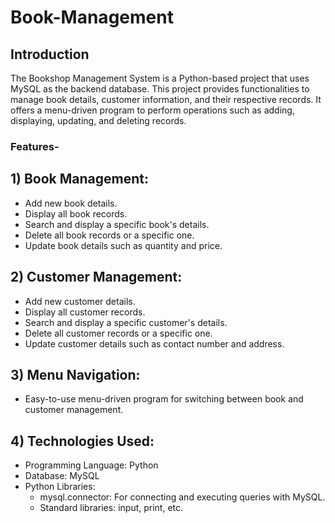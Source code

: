 # Book-Management
## Introduction
The Bookshop Management System is a Python-based project that uses MySQL as the backend database. This project provides functionalities to manage book details, customer information, and their respective records. It offers a menu-driven program to perform operations such as adding, displaying, updating, and deleting records.
### Features-
## 1) Book Management:
* Add new book details.
* Display all book records.
* Search and display a specific book's details.
* Delete all book records or a specific one.
* Update book details such as quantity and price.

## 2) Customer Management:
* Add new customer details.
* Display all customer records.
* Search and display a specific customer's details.
* Delete all customer records or a specific one.
* Update customer details such as contact number and address.
  
## 3) Menu Navigation:
* Easy-to-use menu-driven program for switching between book and customer management.

## 4) Technologies Used:
* Programming Language: Python
* Database: MySQL
* Python Libraries:
  * mysql.connector: For connecting and executing queries with MySQL.
  * Standard libraries: input, print, etc.

